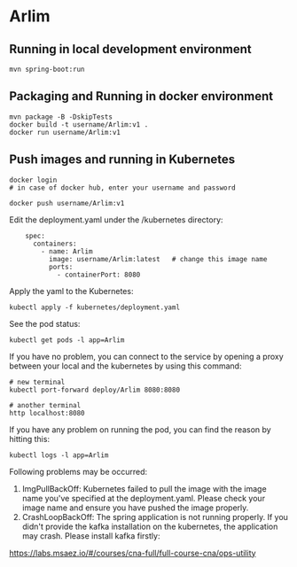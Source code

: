 # Arlim

## Running in local development environment

```
mvn spring-boot:run
```

## Packaging and Running in docker environment

```
mvn package -B -DskipTests
docker build -t username/Arlim:v1 .
docker run username/Arlim:v1
```

## Push images and running in Kubernetes

```
docker login 
# in case of docker hub, enter your username and password

docker push username/Arlim:v1
```

Edit the deployment.yaml under the /kubernetes directory:
```
    spec:
      containers:
        - name: Arlim
          image: username/Arlim:latest   # change this image name
          ports:
            - containerPort: 8080

```

Apply the yaml to the Kubernetes:
```
kubectl apply -f kubernetes/deployment.yaml
```

See the pod status:
```
kubectl get pods -l app=Arlim
```

If you have no problem, you can connect to the service by opening a proxy between your local and the kubernetes by using this command:
```
# new terminal
kubectl port-forward deploy/Arlim 8080:8080

# another terminal
http localhost:8080
```

If you have any problem on running the pod, you can find the reason by hitting this:
```
kubectl logs -l app=Arlim
```

Following problems may be occurred:

1. ImgPullBackOff:  Kubernetes failed to pull the image with the image name you've specified at the deployment.yaml. Please check your image name and ensure you have pushed the image properly.
1. CrashLoopBackOff: The spring application is not running properly. If you didn't provide the kafka installation on the kubernetes, the application may crash. Please install kafka firstly:

https://labs.msaez.io/#/courses/cna-full/full-course-cna/ops-utility

